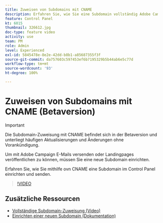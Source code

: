 ```yaml
---
title: Zuweisen von Subdomains mit CNAME
description: Erfahren Sie, wie Sie eine Subdomain vollständig Adobe Campaign zuweisen.
feature: Control Panel
kt: 6015
thumbnail: 326612.jpg
doc-type: feature video
activity: use
team: PM
role: Admin
level: Experienced
exl-id: 5845478e-8e2e-42dd-b8b1-a85687355f3f
source-git-commit: da757603c597453ef6b7195329b5b44ab6e5c77d
workflow-type: tm+mt
source-wordcount: '93'
ht-degree: 100%

---
```


# Zuweisen von Subdomains mit CNAME (Betaversion)

>[!IMPORTANT]
>
> Die Subdomain-Zuweisung mit CNAME befindet sich in der Betaversion und unterliegt häufigen Aktualisierungen und Änderungen ohne Vorankündigung.

Um mit Adobe Campaign E-Mails versenden oder Landingpages veröffentlichen zu können, müssen Sie eine neue Subdomain einrichten.

Erfahren Sie, wie Sie mithilfe ovn CNAME eine Subdomain im Control Panel einrichten und senden.

>[!VIDEO](https://video.tv.adobe.com/v/326612?quality=12)

## Zusätzliche Ressourcen

* [Vollständige Subdomain-Zuweisung (Video)](./subdomain-delegation.md)
* [Einrichten einer neuen Subdomain (Dokumentation)](https://experienceleague.adobe.com/docs/control-panel/using/subdomains-and-certificates/setting-up-new-subdomain.html?lang=de)

